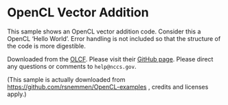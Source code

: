 OpenCL Vector Addition
=====================

This sample shows an OpenCL vector addition code. Consider this a OpenCL ‘Hello World’. Error handling is not included so that the structure of the code is more digestible. 

Downloaded from the [OLCF](https://www.olcf.ornl.gov/tutorials/opencl-vector-addition/). Please visit their [GitHub page](https://github.com/olcf/vector_addition_tutorials). Please direct any questions or comments to `help@nccs.gov`.

(This sample is actually downloaded from https://github.com/rsnemmen/OpenCL-examples , credits and licenses apply.)